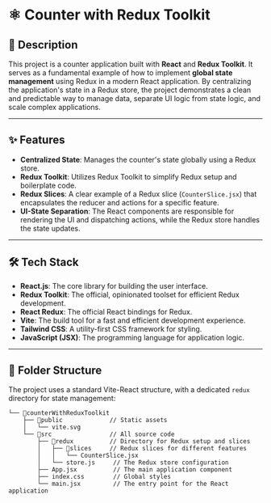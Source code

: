 # ⚛️ Counter with Redux Toolkit

## 📄 **Description**

This project is a counter application built with **React** and **Redux Toolkit**. It serves as a fundamental example of how to implement **global state management** using Redux in a modern React application. By centralizing the application's state in a Redux store, the project demonstrates a clean and predictable way to manage data, separate UI logic from state logic, and scale complex applications.

---

## ✨ **Features**

-   **Centralized State**: Manages the counter's state globally using a Redux store.
-   **Redux Toolkit**: Utilizes Redux Toolkit to simplify Redux setup and boilerplate code.
-   **Redux Slices**: A clear example of a Redux slice (`CounterSlice.jsx`) that encapsulates the reducer and actions for a specific feature.
-   **UI-State Separation**: The React components are responsible for rendering the UI and dispatching actions, while the Redux store handles the state updates.

---

## 🛠️ **Tech Stack**

-   **React.js**: The core library for building the user interface.
-   **Redux Toolkit**: The official, opinionated toolset for efficient Redux development.
-   **React Redux**: The official React bindings for Redux.
-   **Vite**: The build tool for a fast and efficient development experience.
-   **Tailwind CSS**: A utility-first CSS framework for styling.
-   **JavaScript (JSX)**: The programming language for application logic.

---

## 📁 **Folder Structure**

The project uses a standard Vite-React structure, with a dedicated `redux` directory for state management:

```
└── 📁counterWithReduxToolkit
	├── 📁public             // Static assets
	│   └── vite.svg
	└── 📁src                // All source code
		├── 📁redux          // Directory for Redux setup and slices
		│   ├── 📁slices     // Redux slices for different features
		│   │   └── CounterSlice.jsx
		│   └── store.js     // The Redux store configuration
		├── App.jsx          // The main application component
		├── index.css        // Global styles
		└── main.jsx         // The entry point for the React application
```
